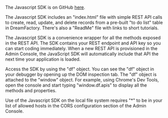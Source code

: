 The Javascript SDK is on GitHub [here](https://github.com/dreamfactorysoftware/javascript-sdk).

The Javascript SDK includes an "index.html" file with simple REST API calls to create, read, update, and delete records from a pre-built "to do list" table in DreamFactory. There's also a "ReadMe" file with links to short tutorials.

The Javascript SDK is a convenience wrapper for all the methods exposed in the REST API. The SDK contains your REST endpoint and API key so you can start coding immediately. When a new REST API is provisioned in the Admin Console, the JavaScript SDK will automatically include that API the next time your application is loaded.

Access the SDK by using the "df" object. You can see the "df" object in your debugger by opening up the DOM inspection tab. The "df" object is attached to the "window" object. For example, using Chrome's Dev Tools, open the console and start typing "window.df.apis" to display all the methods and properties.

Use of the Javascript SDK on the local file system requires "*" to be in your list of allowed hosts in the CORS configuration section of the Admin Console.

